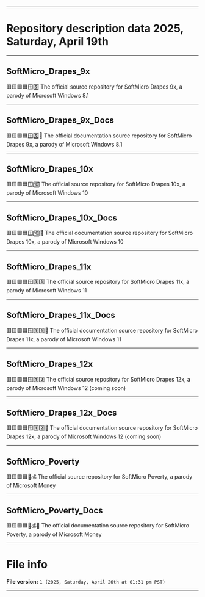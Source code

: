 
***

# Repository description data 2025, Saturday, April 19th

---

## SoftMicro_Drapes_9x

🟥️🟨️🟩️🟦️🪟️9️⃣️ The official source repository for SoftMicro Drapes 9x, a parody of Microsoft Windows 8.1

---

## SoftMicro_Drapes_9x_Docs

🟥️🟨️🟩️🟦️🪟️9️⃣️📖️ The official documentation source repository for SoftMicro Drapes 9x, a parody of Microsoft Windows 8.1

---

## SoftMicro_Drapes_10x

🟥️🟨️🟩️🟦️🪟️🔟️ The official source repository for SoftMicro Drapes 10x, a parody of Microsoft Windows 10

---

## SoftMicro_Drapes_10x_Docs

🟥️🟨️🟩️🟦️🪟️🔟️📖️ The official documentation source repository for SoftMicro Drapes 10x, a parody of Microsoft Windows 10

---

## SoftMicro_Drapes_11x

🟥️🟨️🟩️🟦️🪟️1️⃣️1️⃣️ The official source repository for SoftMicro Drapes 11x, a parody of Microsoft Windows 11

---

## SoftMicro_Drapes_11x_Docs

🟥️🟨️🟩️🟦️🪟️1️⃣️1️⃣️📖️ The official documentation source repository for SoftMicro Drapes 11x, a parody of Microsoft Windows 11

---

## SoftMicro_Drapes_12x

🟥️🟨️🟩️🟦️🪟️1️⃣️2️⃣️ The official source repository for SoftMicro Drapes 12x, a parody of Microsoft Windows 12 (coming soon)

---

## SoftMicro_Drapes_12x_Docs

🟥️🟨️🟩️🟦️🪟️1️⃣️2️⃣️📖️ The official documentation source repository for SoftMicro Drapes 12x, a parody of Microsoft Windows 12 (coming soon)

---

## SoftMicro_Poverty

🟥️🟨️🟩️🟦️💾️💰️ The official source repository for SoftMicro Poverty, a parody of Microsoft Money

---

## SoftMicro_Poverty_Docs

🟥️🟨️🟩️🟦️💾️💰️📖️ The official documentation source repository for SoftMicro Poverty, a parody of Microsoft Money

***

# File info

**File version:** `1 (2025, Saturday, April 26th at 01:31 pm PST)`

***

